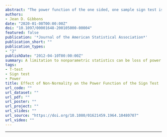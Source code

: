 ```yaml
---
abstract: "The power function of the one sided, one sample sign test is studied for populations which deviate from exact normality, either by skewness, kurtosis, or both. The terms of the Edgeworth asymptotic expansion of order more than N^3/2 are used to represent the population density. Three sets of hypotheses and alternatives, concerning the location of (1) the median, (2) the mean, and (3) the median as approximated by the mean and coefficient of skewness, are considered in an attempt to make valid comparisons between the power of the sign test and Student's t test under the same conditions. Numerical results are given for samples of size 10, significance level .05, and for several combinations of the coefficients of skewness and kurtosis. The computations reveal that in general the sign test performs well in comparison with the t test, and in the case of leptokurtic distributions, there is almost no difference in power."
authors:
- Jean D. Gibbons
date: "2020-01-08T00:00:00Z"
doi: "10.1097/00001648-200105000-00004"
featured: false
publication: '*Journal of the American Statistical Association*'
publication_short: ""
publication_types:
- "2"
publishDate: "2012-04-10T00:00:00Z"
summary: A limitation to nonparametric statistics can be loss of power. The author demonstrates, however, that the sign test has comparable power to the Student's t test, particularly in the case of leptokurtic distributions.
tags:
- T-test
- Sign test
- Power
title: Effect of Non-Normality on the Power Function of the Sign Test
url_code: ""
url_dataset: ""
url_pdf: ""
url_poster: ""
url_project: ""
url_slides: ""
url_source: "https://doi.org/10.1080/01621459.1964.10480707"
url_video: ""
---
```


---
